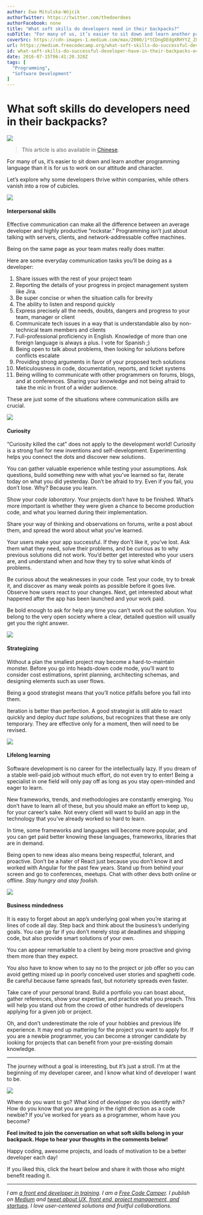 ```yaml
---
author: Ewa Mitulska-Wójcik
authorTwitter: https://twitter.com/thedoerdoes
authorFacebook: none
title: "What soft skills do developers need in their backpacks?"
subTitle: "For many of us, it’s easier to sit down and learn another programming language than it is for us to work on our attitude and character...."
coverSrc: https://cdn-images-1.medium.com/max/2000/1*tCDngDEdgXRHYtZ_ZG_bjw.jpeg
url: https://medium.freecodecamp.org/what-soft-skills-do-successful-developer-have-in-their-backpacks-e4b71e90329a
id: what-soft-skills-do-successful-developer-have-in-their-backpacks-e4b71e90329a
date: 2016-07-15T06:41:20.328Z
tags: [
  "Programming",
  "Software Development"
]
---
```

# What soft skills do developers need in their backpacks?







![](https://cdn-images-1.medium.com/max/2000/1*tCDngDEdgXRHYtZ_ZG_bjw.jpeg)







> This article is also available in [Chinese](http://www.luxingyun.xyz/archives/279).

For many of us, it’s easier to sit down and learn another programming language than it is for us to work on our attitude and character.

Let’s explore why some developers thrive within companies, while others vanish into a row of cubicles.







![](https://cdn-images-1.medium.com/max/2000/1*IpbBALX1z9FP8Zz6rhFGYA.jpeg)







#### Interpersonal skills

Effective communication can make all the difference between an average developer and highly productive “rockstar.” Programming isn’t just about talking with servers, clients, and network-addressable coffee machines.

Being on the same page as your team mates really does matter.

Here are some everyday communication tasks you’ll be doing as a developer:

1.  Share issues with the rest of your project team
2.  Reporting the details of your progress in project management system like Jira.
3.  Be super concise or when the situation calls for brevity
4.  The ability to listen and respond quickly
5.  Express precisely all the needs, doubts, dangers and progress to your team, manager or client
6.  Communicate tech issues in a way that is understandable also by non-technical team members and clients
7.  Full-professional proficiency in English. Knowledge of more than one foreign language is always a plus. I vote for Spanish ;)
8.  Being open to talk about problems, then looking for solutions before conflicts escalate
9.  Providing strong arguments in favor of your proposed tech solutions
10.  Meticulousness in code, documentation, reports, and ticket systems
11.  Being willing to communicate with other programmers on forums, blogs, and at conferences. Sharing your knowledge and not being afraid to take the mic in front of a wider audience.

These are just some of the situations where communication skills are crucial.







![](https://cdn-images-1.medium.com/max/2000/1*Vo6Jsgmc9EpDtiMIZNuKYg.jpeg)







#### Curiosity

“Curiosity killed the cat” does not apply to the development world! Curiosity is a strong fuel for new inventions and self-development. Experimenting helps you connect the dots and discover new solutions.

You can gather valuable experience while testing your assumptions. Ask questions, build something new with what you’ve learned so far, iterate today on what you did yesterday. Don’t be afraid to try. Even if you fail, you don’t lose. Why? Because you learn.

Show your _code laboratory_. Your projects don’t have to be finished. What’s more important is whether they were given a chance to become production code, and what you learned during their implementation.

Share your way of thinking and observations on forums, write a post about them, and spread the word about what you’ve learned.

Your users make your app successful. If they don’t like it, you’ve lost. Ask them what they need, solve their problems, and be curious as to why previous solutions did not work. You’d better get interested who your users are, and understand when and how they try to solve what kinds of problems.

Be curious about the weaknesses in your code. Test your code, try to break it, and discover as many weak points as possible before it goes live. Observe how users react to your changes. Next, get interested about what happened after the app has been launched and your work paid.

Be bold enough to ask for help any time you can’t work out the solution. You belong to the very open society where a clear, detailed question will usually get you the right answer.







![](https://cdn-images-1.medium.com/max/2000/1*51ACO4jnL9gUNeZFsFWi4w.jpeg)







#### Strategizing

Without a plan the smallest project may become a hard-to-maintain monster. Before you go into heads-down code mode, you’ll want to consider cost estimations, sprint planning, architecting schemas, and designing elements such as user flows.

Being a good strategist means that you’ll notice pitfalls before you fall into them.

Iteration is better than perfection. A good strategist is still able to react quickly and deploy _duct tape solutions_, but recognizes that these are only temporary. They are effective only for a moment, then will need to be revised.







![](https://cdn-images-1.medium.com/max/2000/1*5sNqEDsblZxmudQw5blbjQ.jpeg)







#### Lifelong learning

Software development is no career for the intellectually lazy. If you dream of a stable well-paid job without much effort, do not even try to enter! Being a specialist in one field will only pay off as long as you stay open-minded and eager to learn.

New frameworks, trends, and methodologies are constantly emerging. You don’t have to learn all of these, but you should make an effort to keep up, for your career’s sake. Not every client will want to build an app in the technology that you’ve already worked so hard to learn.

In time, some frameworks and languages will become more popular, and you can get paid better knowing these languages, frameworks, libraries that are in demand.

Being open to new ideas also means being respectful, tolerant, and proactive. Don’t be a hater of React just because you don’t know it and worked with Angular for the past few years. Stand up from behind your screen and go to conferences, meetups. Chat with other devs both online or offline. _Stay hungry and stay foolish._







![](https://cdn-images-1.medium.com/max/2000/1*riuIx0SJmvWRsgM8p33PZg.jpeg)







#### Business mindedness

It is easy to forget about an app’s underlying goal when you’re staring at lines of code all day. Step back and think about the business’s underlying goals. You can go far if you don’t merely stop at deadlines and shipping code, but also provide smart solutions of your own.

You can appear remarkable to a client by being more proactive and giving them more than they expect.

You also have to know when to say no to the project or job offer so you can avoid getting mixed up in poorly conceived user stories and spaghetti code. Be careful because fame spreads fast, but notoriety spreads even faster.

Take care of your personal brand. Build a portfolio you can boast about, gather references, show your expertise, and practice what you preach. This will help you stand out from the crowd of other hundreds of developers applying for a given job or project.

Oh, and don’t underestimate the role of your hobbies and previous life experience. It may end up mattering for the project you want to apply for. If you are a newbie programmer, you can become a stronger candidate by looking for projects that can benefit from your pre-existing domain knowledge.











* * *







The journey without a goal is interesting, but it’s just a stroll. I’m at the beginning of my developer career, and I know what kind of developer I want to be.



![](https://cdn-images-1.medium.com/max/1600/1*0MJZhz8DSYz09hUlG-_5NQ.jpeg)



Where do you want to go? What kind of developer do you identify with? How do you know that you are going in the right direction as a code newbie? If you’ve worked for years as a programmer, whom have you become?

**Feel invited to join the conversation on what soft skills belong in your backpack. Hope to hear your thoughts in the comments below!**

Happy coding, awesome projects, and loads of motivation to be a better developer each day!

If you liked this, click the heart below and share it with those who might benefit reading it.











* * *







_I am_ [_a front end developer in training_](https://es.linkedin.com/in/ewathedoer)_. I am a_ [_Free Code Camper_](http://www.freecodecamp.com/ewathedoer)_. I publish on_ [_Medium_](https://medium.com/@thedoer) _and_ [_tweet about UX, front end, project management, and startups_](http://twitter.com/thedoerdoes)_. I love user-centered solutions and fruitful collaborations._








